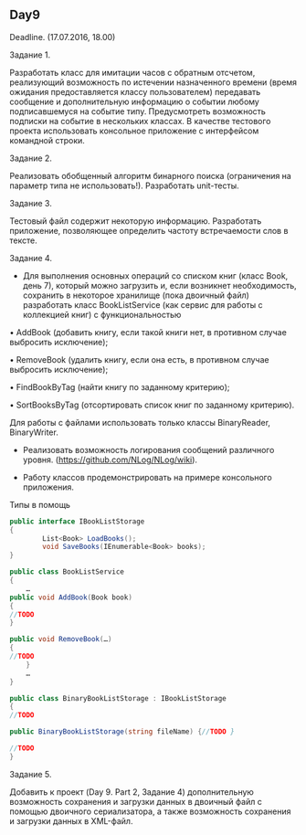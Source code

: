## Day9

Deadline. (17.07.2016, 18.00)

Задание 1. 

Разработать класс для имитации часов с обратным отсчетом, реализующий возможность по истечении назначенного времени (время ожидания предоставляется классу пользователем) передавать сообщение и дополнительную информацию о событии любому подписавшемуся на событие типу. Предусмотреть возможность подписки на событие в нескольких классах. В качестве тестового проекта использовать консольное приложение с интерфейсом командной строки.

Задание 2. 

Реализовать обобщенный алгоритм бинарного поиска (ограничения на параметр типа не использовать!). Разработать unit-тесты.

Задание 3. 

Тестовый файл содержит некоторую информацию. Разработать приложение, позволяющее определить частоту встречаемости слов в тексте.

Задание 4.

- Для выполнения основных операций со списком книг (класс Book, день 7), который можно загрузить и, если возникнет необходимость, сохранить в некоторое хранилище (пока двоичный файл) разработать класс BookListService (как сервис для работы с коллекцией книг) с функциональностью 

•	AddBook (добавить книгу, если такой книги нет, в противном случае выбросить исключение);

•	RemoveBook (удалить книгу, если она есть, в противном случае выбросить исключение);

•	FindBookByTag (найти книгу по заданному критерию);

•	SortBooksByTag (отсортировать список книг по заданному критерию).

Для работы с файлами использовать только классы BinaryReader, BinaryWriter.

-	Реализовать возможность логирования сообщений различного уровня. (https://github.com/NLog/NLog/wiki).

- Работу классов продемонстрировать на примере консольного приложения.

Типы в помощь

```c#
public interface IBookListStorage
{
        List<Book> LoadBooks();
        void SaveBooks(IEnumerable<Book> books);
} 

public class BookListService
{
	…
public void AddBook(Book book)
{
//TODO
}

public void RemoveBook(…)
{
//TODO
    }
	…
}

public class BinaryBookListStorage : IBookListStorage
{
//TODO

public BinaryBookListStorage(string fileName) {//TODO }

//TODO
}
```

Задание 5.

Добавить к проект (Day 9. Part 2, Задание 4) дополнительную возможность сохранения и загрузки данных в двоичный файл с помощью двоичного сериализатора, а также возможность сохранения и загрузки данных в XML-файл.
